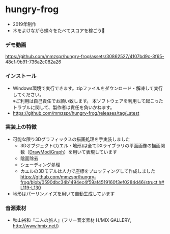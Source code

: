 # hungry-frog
- 2019年制作
- 木をよけながら蝶々をたべてスコアを稼ごう🦋

### デモ動画
https://github.com/mmzspr/hungry-frog/assets/30862527/4107bd9c-3f65-48cf-9b91-736a2c082a26

### インストール
- Windows環境で実行できます。zipファイルをダウンロード・解凍して実行してください。  
  ※ご利用は自己責任でお願い致します。 本ソフトウェアを利用して起こったトラブルに関して、製作者は責任を負いかねます。
- https://github.com/mmzspr/hungry-frog/releases/tag/Latest
### 実装上の特徴
- 可能な限り3Dグラフィックスの描画処理を手実装しました
  - 3Dオブジェクト(カエル・地形)は全てDXライブラリの平面画像の描画関数（[DrawModiGraph](https://dixq.net/g/04_02.html)）を用いて表現しています
  - 陰面除去
  - シェーディング処理
  - カエルの3Dモデルは人力で座標をプロッティングして作成しました
    https://github.com/mmzspr/hungry-frog/blob/0590dbc34b1494ec4f59af4519160f3ef0284d46/struct.h#L119-L130
- 地形はパーリンノイズを用いて自動生成しています

### 音源素材
- 秋山裕和『二人の旅人』(フリー音楽素材 H/MIX GALLERY, http://www.hmix.net/)

